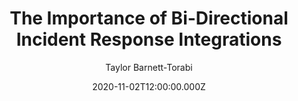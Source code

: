 ---
title: "The Importance of Bi-Directional Incident Response Integrations"
date: 2020-11-02T12:00:00.000Z
author: Taylor Barnett-Torabi
summary: "Webhooks and APIs on their own are not enough"
tags:
  - post
remoteURL: https://www.transposit.com/devops-blog/incident-management/bi-directional-incident-response-integrations/
remoteBaseURL: transposit.com
---